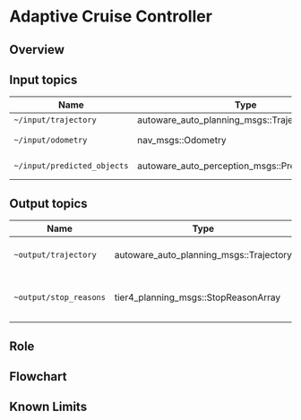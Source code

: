 # Adaptive Cruise Controller

## Overview

## Input topics

| Name                        | Type                                            | Description       |
| --------------------------- | ----------------------------------------------- | ----------------- |
| `~/input/trajectory`        | autoware_auto_planning_msgs::Trajectory         | trajectory        |
| `~/input/odometry`          | nav_msgs::Odometry                              | vehicle velocity  |
| `~/input/predicted_objects` | autoware_auto_perception_msgs::PredictedObjects | dynamic objects   |

## Output topics

| Name                   | Type                                    | Description                            |
| ---------------------- | --------------------------------------- | -------------------------------------- |
| `~output/trajectory`   | autoware_auto_planning_msgs::Trajectory | trajectory to be followed              |
| `~output/stop_reasons` | tier4_planning_msgs::StopReasonArray    | reasons that cause the vehicle to stop |


## Role

## Flowchart

## Known Limits
